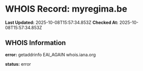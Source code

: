 # WHOIS Record: myregima.be

**Last Updated:** 2025-10-08T15:57:34.853Z
**Checked At:** 2025-10-08T15:57:34.853Z

## WHOIS Information

**error:** getaddrinfo EAI_AGAIN whois.iana.org

**status:** error

